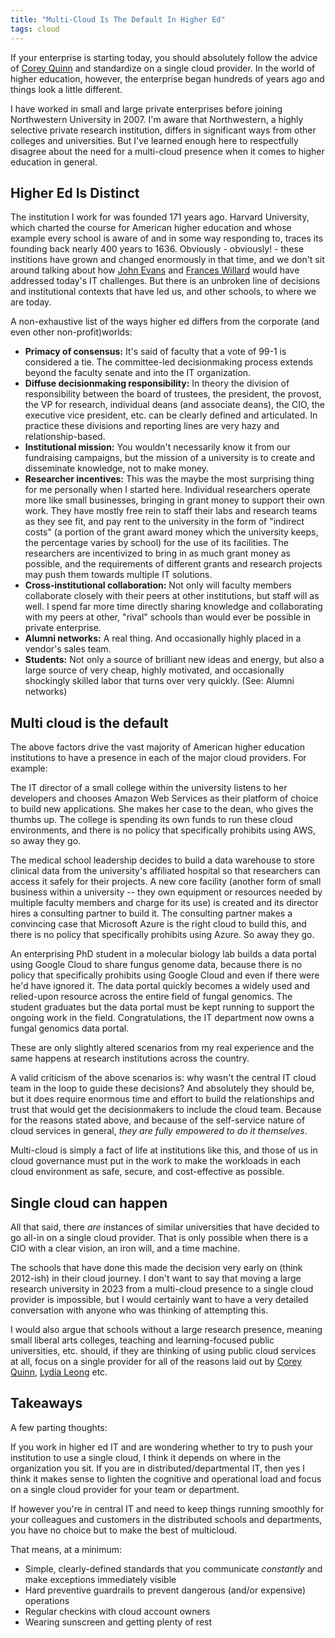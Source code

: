 ```yaml
---
title: "Multi-Cloud Is The Default In Higher Ed"
tags: cloud
---
```


If your enterprise is starting today, you should absolutely follow the advice of
[Corey Quinn](https://www.lastweekinaws.com/blog/A_MultiCloud_Rant/) and
standardize on a single cloud provider. In the world of higher education,
however, the enterprise began hundreds of years ago and things look a little
different.

<!-- more -->

I have worked in small and large private enterprises before joining Northwestern
University in 2007. I'm aware that Northwestern, a highly selective private
research institution, differs in significant ways from other colleges and
universities. But I've learned enough here to respectfully disagree about the
need for a multi-cloud presence when it comes to higher education in general.

## Higher Ed Is Distinct

The institution I work for was founded 171 years ago. Harvard University, which
charted the course for American higher education and whose example every school
is aware of and in some way responding to, traces its founding back nearly 400
years to 1636. Obviously - obviously! - these institions have grown and changed
enormously in that time, and we don't sit around talking about how [John
Evans](https://en.wikipedia.org/wiki/John_Evans_(Colorado_governor)) and
[Frances Willard](https://en.wikipedia.org/wiki/Frances_Willard) would have
addressed today's IT challenges. But there is an unbroken line of decisions and
institutional contexts that have led us, and other schools, to where we are
today. 

A non-exhaustive list of the ways higher ed differs from the corporate (and even
other non-profit)worlds:

- **Primacy of consensus:** It's said of faculty that a vote of 99-1 is
  considered a tie. The committee-led decisionmaking process extends beyond the
  faculty senate and into the IT organization.
- **Diffuse decisionmaking responsibility:** In theory the division of
  responsibility between the board of trustees, the president, the provost, the
  VP for research, individual deans (and associate deans), the CIO, the
  executive vice president, etc. can be clearly defined and articulated. In
  practice these divisions and reporting lines are very hazy and
  relationship-based. 
- **Institutional mission:** You wouldn't necessarily know it from our
  fundraising campaigns, but the mission of a university is to create and
  disseminate knowledge, not to make money.
- **Researcher incentives:** This was the maybe the most surprising thing for me
  personally when I started here. Individual researchers operate more like small
  businesses, bringing in grant money to support their own work. They have
  mostly free rein to staff their labs and research teams as they see fit, and
  pay rent to the university in the form of "indirect costs" (a portion of the
  grant award money which the university keeps, the percentage varies by school)
  for the use of its facilities. The researchers are incentivized to bring in as
  much grant money as possible, and the requirements of different grants and
  research projects may push them towards multiple IT solutions.
- **Cross-institutional collaboration:** Not only will faculty members
  collaborate closely with their peers at other institutions, but staff will as
  well. I spend far more time directly sharing knowledge and collaborating with
  my peers at other, "rival" schools than would ever be possible in private
  enterprise.
- **Alumni networks:** A real thing. And occasionally highly placed in a
  vendor's sales team.
- **Students:** Not only a source of brilliant new ideas and energy, but also a
  large source of very cheap, highly motivated, and occasionally shockingly
  skilled labor that turns over very quickly. (See: Alumni networks)

## Multi cloud is the default

The above factors drive the vast majority of American higher education
institutions to have a presence in each of the major cloud providers. For
example:

The IT director of a small college within the university listens to her
developers and chooses Amazon Web Services as their platform of choice to build
new applications. She makes her case to the dean, who gives the thumbs up. The
college is spending its own funds to run these cloud environments, and there is
no policy that specifically prohibits using AWS, so away they go.

The medical school leadership decides to build a data warehouse to store
clinical data from the university's affiliated hospital so that researchers can
access it safely for their projects. A new core facility (another form of small
business within a university -- they own equipment or resources needed by
multiple faculty members and charge for its use) is created and its director
hires a consulting partner to build it. The consulting partner makes a
convincing case that Microsoft Azure is the right cloud to build this, and there
is no policy that specifically prohibits using Azure. So away they go.

An enterprising PhD student in a molecular biology lab builds a data portal
using Google Cloud to share fungus genome data, because there is no policy that
specifically prohibits using Google Cloud and even if there were he'd have
ignored it. The data portal quickly becomes a widely used and relied-upon
resource across the entire field of fungal genomics. The student graduates but
the data portal must be kept running to support the ongoing work in the field.
Congratulations, the IT department now owns a fungal genomics data portal.

These are only slightly altered scenarios from my real experience and the same
happens at research institutions across the country. 

A valid criticism of the above scenarios is: why wasn't the central IT cloud
team in the loop to guide these decisions? And absolutely they should be, but it
does require enormous time and effort to build the relationships and trust that
would get the decisionmakers to include the cloud team. Because for the reasons
stated above, and because of the self-service nature of cloud services in
general, *they are fully empowered to do it themselves*.

Multi-cloud is simply a fact of life at institutions like this, and those of us
in cloud governance must put in the work to make the workloads in each cloud
environment as safe, secure, and cost-effective as possible.

## Single cloud can happen

All that said, there *are* instances of similar universities that have decided
to go all-in on a single cloud provider. That is only possible when there is a
CIO with a clear vision, an iron will, and a time machine.

The schools that have done this made the decision very early on (think 2012-ish)
in their cloud journey. I don't want to say that moving a large research
university in 2023 from a multi-cloud presence to a single cloud provider is
impossible, but I would certainly want to have a very detailed conversation with
anyone who was thinking of attempting this. 

I would also argue that schools without a large research presence, meaning small
liberal arts colleges, teaching and learning-focused public universities, etc.
should, if they are thinking of using public cloud services at all, focus on a
single provider for all of the reasons laid out by [Corey
Quinn](https://www.lastweekinaws.com/blog/A_MultiCloud_Rant/), [Lydia
Leong](https://cloudpundit.com/2021/10/14/multicloud-failover-is-almost-always-a-terrible-idea/)
etc.

## Takeaways

A few parting thoughts:

If you work in higher ed IT and are wondering whether to try to push your
institution to use a single cloud, I think it depends on where in the
organization you sit. If you are in distributed/departmental IT, then yes I
think it makes sense to lighten the cognitive and operational load and focus on
a single cloud provider for your team or department.

If however you're in central IT and need to keep things running smoothly for
your colleagues and customers in the distributed schools and departments, you
have no choice but to make the best of multicloud.

That means, at a minimum:

- Simple, clearly-defined standards that you communicate *constantly* and make
  exceptions immediately visible
- Hard preventive guardrails to prevent dangerous (and/or expensive) operations
- Regular checkins with cloud account owners
- Wearing sunscreen and getting plenty of rest
